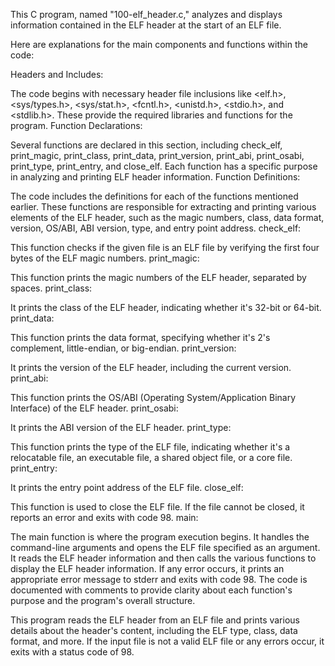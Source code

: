This C program, named "100-elf_header.c," analyzes and displays information contained in the ELF header at the start of an ELF file.

Here are explanations for the main components and functions within the code:

Headers and Includes:

The code begins with necessary header file inclusions like <elf.h>, <sys/types.h>, <sys/stat.h>, <fcntl.h>, <unistd.h>, <stdio.h>, and <stdlib.h>. These provide the required libraries and functions for the program.
Function Declarations:

Several functions are declared in this section, including check_elf, print_magic, print_class, print_data, print_version, print_abi, print_osabi, print_type, print_entry, and close_elf. Each function has a specific purpose in analyzing and printing ELF header information.
Function Definitions:

The code includes the definitions for each of the functions mentioned earlier. These functions are responsible for extracting and printing various elements of the ELF header, such as the magic numbers, class, data format, version, OS/ABI, ABI version, type, and entry point address.
check_elf:

This function checks if the given file is an ELF file by verifying the first four bytes of the ELF magic numbers.
print_magic:

This function prints the magic numbers of the ELF header, separated by spaces.
print_class:

It prints the class of the ELF header, indicating whether it's 32-bit or 64-bit.
print_data:

This function prints the data format, specifying whether it's 2's complement, little-endian, or big-endian.
print_version:

It prints the version of the ELF header, including the current version.
print_abi:

This function prints the OS/ABI (Operating System/Application Binary Interface) of the ELF header.
print_osabi:

It prints the ABI version of the ELF header.
print_type:

This function prints the type of the ELF file, indicating whether it's a relocatable file, an executable file, a shared object file, or a core file.
print_entry:

It prints the entry point address of the ELF file.
close_elf:

This function is used to close the ELF file. If the file cannot be closed, it reports an error and exits with code 98.
main:

The main function is where the program execution begins. It handles the command-line arguments and opens the ELF file specified as an argument.
It reads the ELF header information and then calls the various functions to display the ELF header information.
If any error occurs, it prints an appropriate error message to stderr and exits with code 98.
The code is documented with comments to provide clarity about each function's purpose and the program's overall structure.

This program reads the ELF header from an ELF file and prints various details about the header's content, including the ELF type, class, data format, and more. If the input file is not a valid ELF file or any errors occur, it exits with a status code of 98.

